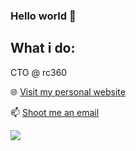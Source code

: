 ### Hello world 👋

<h2>
 What i do:
</h2>

CTO @ rc360


:globe_with_meridians: [Visit my personal website](https://www.noahbohme.com "Personal Website")

:mailbox: [Shoot me an email](mailto:noah@noahbohme.com "Email")

![](https://github-readme-stats.vercel.app/api?username=NoahBohme&show_icons=true)

